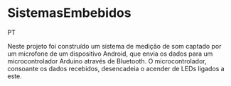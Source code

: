 # SistemasEmbebidos

PT

Neste projeto foi construído um sistema de medição de som captado por um microfone de um dispositivo Android, que envia os dados 
para um microcontrolador Arduino através de Bluetooth. O microcontrolador, consoante os dados recebidos, desencadeia o acender de LEDs
ligados a este.
